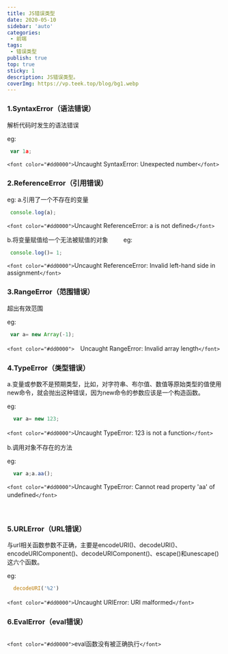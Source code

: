 ```yaml
---
title: JS错误类型
date: 2020-05-10
sidebar: 'auto'
categories:
 - 前端
tags:
 - 错误类型
publish: true
top: true
sticky: 1
description: JS错误类型。
coverImg: https://vp.teek.top/blog/bg1.webp
---
```

### 1.SyntaxError（语法错误）

解析代码时发生的语法错误

eg:

```js
 var 1a; 
```

`<font color="#dd0000">`Uncaught SyntaxError: Unexpected number`</font>`

### 2.ReferenceError（引用错误）

eg:
a.引用了一个不存在的变量

```js
 console.log(a);
```

`<font color="#dd0000">`Uncaught ReferenceError: a is not defined`</font>`

b.将变量赋值给一个无法被赋值的对象
　　
eg:

```js
 console.log()= 1;
```

`<font color="#dd0000">`Uncaught ReferenceError: Invalid left-hand side in assignment`</font>`

### 3.RangeError（范围错误）

超出有效范围

eg:

```js
 var a= new Array(-1);
```

`<font color="#dd0000">`　Uncaught RangeError: Invalid array length`</font>`
　

### 4.TypeError（类型错误）

a.变量或参数不是预期类型，比如，对字符串、布尔值、数值等原始类型的值使用new命令，就会抛出这种错误，因为new命令的参数应该是一个构造函数。

eg:

```js
  var a= new 123;
```

`<font color="#dd0000">`Uncaught TypeError: 123 is not a function`</font>`
　

b.调用对象不存在的方法

eg:

```js
  var a;a.aa();
```

`<font color="#dd0000">`Uncaught TypeError: Cannot read property 'aa' of undefined`</font>`
　　

　　

### 5.URLError（URL错误）

与url相关函数参数不正确，主要是encodeURI()、decodeURI()、encodeURIComponent()、decodeURIComponent()、escape()和unescape()这六个函数。

eg:

```js
  decodeURI('%2')
```

`<font color="#dd0000">`Uncaught URIError: URI malformed`</font>`
　　

### 6.EvalError（eval错误）

```js

```

`<font color="#dd0000">`eval函数没有被正确执行`</font>`
　　
